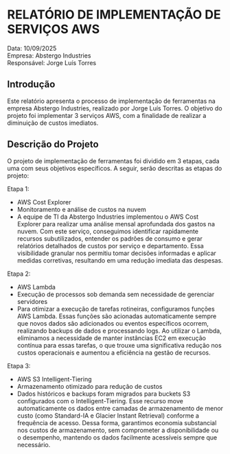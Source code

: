 # RELATÓRIO DE IMPLEMENTAÇÃO DE SERVIÇOS AWS

Data: 10/09/2025  
Empresa: Abstergo Industries  
Responsável: Jorge Luís Torres  

## Introdução
Este relatório apresenta o processo de implementação de ferramentas na empresa Abstergo Industries, realizado por Jorge Luís Torres. O objetivo do projeto foi implementar 3 serviços AWS, com a finalidade de realizar a diminuição de custos imediatos.

## Descrição do Projeto
O projeto de implementação de ferramentas foi dividido em 3 etapas, cada uma com seus objetivos específicos. A seguir, serão descritas as etapas do projeto:

Etapa 1:
- AWS Cost Explorer
- Monitoramento e análise de custos na nuvem
- A equipe de TI da Abstergo Industries implementou o AWS Cost Explorer para realizar uma análise mensal aprofundada dos gastos na nuvem. Com este serviço, conseguimos identificar rapidamente recursos subutilizados, entender os padrões de consumo e gerar relatórios detalhados de custos por serviço e departamento. Essa visibilidade granular nos permitiu tomar decisões informadas e aplicar medidas corretivas, resultando em uma redução imediata das despesas.

Etapa 2:
- AWS Lambda
- Execução de processos sob demanda sem necessidade de gerenciar servidores
- Para otimizar a execução de tarefas rotineiras, configuramos funções AWS Lambda. Essas funções são acionadas automaticamente sempre que novos dados são adicionados ou eventos específicos ocorrem, realizando backups de dados e processando logs. Ao utilizar o Lambda, eliminamos a necessidade de manter instâncias EC2 em execução contínua para essas tarefas, o que trouxe uma significativa redução nos custos operacionais e aumentou a eficiência na gestão de recursos.

Etapa 3:
- AWS S3 Intelligent-Tiering
- Armazenamento otimizado para redução de custos
- Dados históricos e backups foram migrados para buckets S3 configurados com o Intelligent-Tiering. Esse recurso move automaticamente os dados entre camadas de armazenamento de menor custo (como Standard-IA e Glacier Instant Retrieval) conforme a frequência de acesso. Dessa forma, garantimos economia substancial nos custos de armazenamento, sem comprometer a disponibilidade ou o desempenho, mantendo os dados facilmente acessíveis sempre que necessário.
